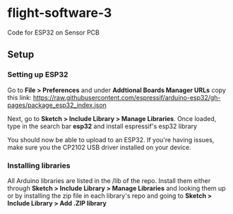# flight-software-3

Code for ESP32 on Sensor PCB 

## Setup

### Setting up ESP32
Go to **File > Preferences**
and under **Addtional Boards Manager URLs** copy this link:
https://raw.githubusercontent.com/espressif/arduino-esp32/gh-pages/package_esp32_index.json

Next, go to **Sketch > Include Library > Manage Libraries**. 
Once loaded, type in the search bar **esp32** and install espressif's esp32 library

You should now be able to upload to an ESP32. If you're having issues, make sure you the CP2102 USB driver installed on your device.

### Installing libraries

All Arduino libraries are listed in the /lib of the repo. 
Install them either through **Sketch > Include Library > Manage Libraries** and looking them up or by installing the zip file in each library's repo and going to **Sketch > Include Library > Add .ZIP library** 

